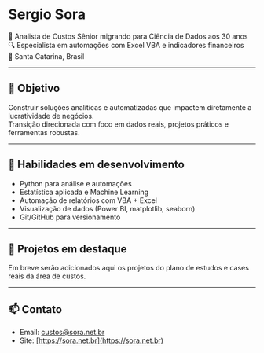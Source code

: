 # Sergio Sora

🎯 Analista de Custos Sênior migrando para Ciência de Dados aos 30 anos  
🔍 Especialista em automações com Excel VBA e indicadores financeiros  
📍 Santa Catarina, Brasil

---

## 💼 Objetivo

Construir soluções analíticas e automatizadas que impactem diretamente a lucratividade de negócios.  
Transição direcionada com foco em dados reais, projetos práticos e ferramentas robustas.

---

## 🔧 Habilidades em desenvolvimento

- Python para análise e automações
- Estatística aplicada e Machine Learning
- Automação de relatórios com VBA + Excel
- Visualização de dados (Power BI, matplotlib, seaborn)
- Git/GitHub para versionamento

---

## 📂 Projetos em destaque

Em breve serão adicionados aqui os projetos do plano de estudos e cases reais da área de custos.

---

## 📫 Contato

- Email: custos@sora.net.br  
- Site: [https://sora.net.br](https://sora.net.br)
